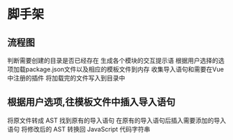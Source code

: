 # 脚手架

## 流程图
判断需要创建的目录是否已经存在
生成各个模块的交互提示语
根据用户选择的选项加载package.json文件以及相应的模板文件到内存
收集导入语句和需要在Vue中注册的插件
将加载完的文件写入到目录中

## 根据用户选项,往模板文件中插入导入语句
将原文件转成 AST
找到原有的导入语句
在原有的导入语句后插入需要添加的导入语句
将修改后的 AST 转换回 JavaScript 代码字符串